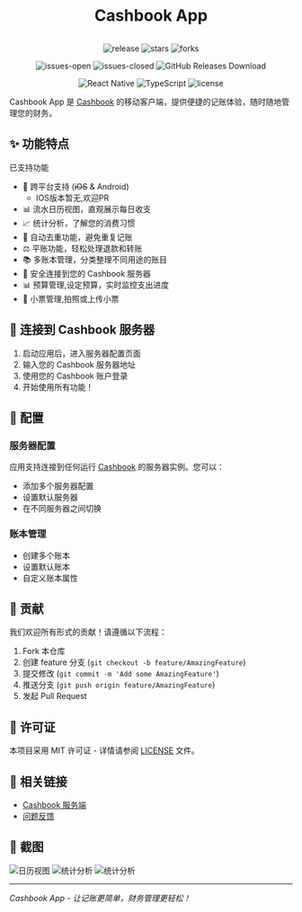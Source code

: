 <div align="center" style="display:flex;align-items:center;justify-content:center;">
<h1>Cashbook App</h1>
</div>
<p align="center">
  <img alt="release" src="https://img.shields.io/github/v/release/houxiaoyi0722/cashbook_app?include_prereleases" />
  <img alt="stars" src="https://img.shields.io/github/stars/houxiaoyi0722/cashbook_app" />
  <img alt="forks" src="https://img.shields.io/github/forks/houxiaoyi0722/cashbook_app" />
</p>
<p align="center">
  <img alt="issues-open" src="https://img.shields.io/github/issues/houxiaoyi0722/cashbook_app?color=important" />
  <img alt="issues-closed" src="https://img.shields.io/github/issues-closed/houxiaoyi0722/cashbook_app?color=green" />
  <img alt="GitHub Releases Download" src="https://img.shields.io/github/downloads/houxiaoyi0722/cashbook_app/total.svg" />
</p>

<p align="center">
  <img alt="React Native" src="https://img.shields.io/badge/React%20Native-v0.78-blue.svg" />
  <img alt="TypeScript" src="https://img.shields.io/badge/TypeScript-v5.0-blue.svg" />
  <img alt="license" src="https://img.shields.io/github/license/houxiaoyi0722/cashbook_app" />
</p>

Cashbook App 是 [Cashbook](https://github.com/dingdangdog/cashbook) 的移动客户端，提供便捷的记账体验，随时随地管理您的财务。

## ✨ 功能特点
已支持功能
- 📱 跨平台支持 (~~iOS~~ & Android)
  - IOS版本暂无,欢迎PR
- 📊 流水日历视图，直观展示每日收支
- 📈 统计分析，了解您的消费习惯
- 🔄 自动去重功能，避免重复记账
- ⚖️ 平账功能，轻松处理退款和转账
- 📚 多账本管理，分类整理不同用途的账目
- 🔐 安全连接到您的 Cashbook 服务器
- 📊 预算管理,设定预算，实时监控支出进度
- 🧾 小票管理,拍照或上传小票

## 📱 连接到 Cashbook 服务器

1. 启动应用后，进入服务器配置页面
2. 输入您的 Cashbook 服务器地址
3. 使用您的 Cashbook 账户登录
4. 开始使用所有功能！

## 🔧 配置

### 服务器配置

应用支持连接到任何运行 [Cashbook](https://github.com/dingdangdog/cashbook) 的服务器实例。您可以：

- 添加多个服务器配置
- 设置默认服务器
- 在不同服务器之间切换

### 账本管理

- 创建多个账本
- 设置默认账本
- 自定义账本属性

## 🤝 贡献

我们欢迎所有形式的贡献！请遵循以下流程：
1. Fork 本仓库
2. 创建 feature 分支 (`git checkout -b feature/AmazingFeature`)
3. 提交修改 (`git commit -m 'Add some AmazingFeature'`)
4. 推送分支 (`git push origin feature/AmazingFeature`)
5. 发起 Pull Request
## 📄 许可证

本项目采用 MIT 许可证 - 详情请参阅 [LICENSE](LICENSE) 文件。

## 🔗 相关链接

- [Cashbook 服务端](https://github.com/dingdangdog/cashbook)
- [问题反馈](https://github.com/houxiaoyi0722/cashbook_app/issues)

## 📸 截图

![日历视图](screenshots/calendar.png)
![统计分析](screenshots/statistics.png)
![统计分析](screenshots/statistics2.png)

---

*Cashbook App - 让记账更简单，财务管理更轻松！*
